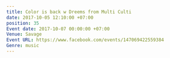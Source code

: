 ```yaml
---
title: Color is back w Dreems from Multi Culti
date: 2017-10-05 12:10:00 +07:00
position: 35
Event date: 2017-10-07 00:00:00 +07:00
Venue: Savage
Event URL: https://www.facebook.com/events/147069422559384
Genre: music
---
```


